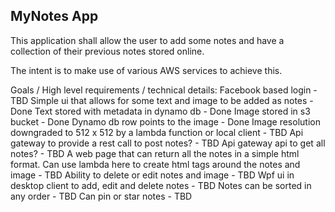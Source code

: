 MyNotes App
--------------------------------------

This application shall allow the user to add some notes and have a collection of their previous notes stored online.

The intent is to make use of various AWS services to achieve this.

Goals / High level requirements / technical details:
Facebook based login - TBD
Simple ui that allows for some text and image to be added as notes - Done
Text stored with metadata in dynamo db - Done
Image stored in s3 bucket - Done
Dynamo db row points to the image - Done
Image resolution downgraded to 512 x 512 by a lambda function or local client - TBD
Api gateway to provide a rest call to post notes? - TBD
Api gateway api to get all notes? - TBD
A web page that can return all the notes in a simple html format. Can use lambda here to create html tags around the notes and image - TBD
Ability to delete or edit notes and image - TBD
Wpf ui in desktop client to add, edit and delete notes - TBD
Notes can be sorted in any order - TBD
Can pin or star notes - TBD

